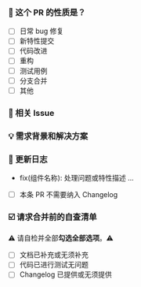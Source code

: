 <!--
首先，感谢你的贡献！😄
请阅读并遵循 [TDesign 贡献指南](https://github.com/Tencent/tdesign/blob/main/docs/contributing.md)，填写以下 pull request 的信息。
PR 在维护者审核通过后会合并，谢谢！
-->

### 🤔 这个 PR 的性质是？

- [ ] 日常 bug 修复
- [ ] 新特性提交
- [ ] 代码改进
- [ ] 重构
- [ ] 测试用例
- [ ] 分支合并
- [ ] 其他

### 🔗 相关 Issue

<!--
1. 描述相关需求的来源，如相关的 issue 讨论链接。
-->

### 💡 需求背景和解决方案

<!--
1. 要解决的具体问题。
2. 列出最终的 API 实现和用法。
3. 涉及UI/交互变动需要有截图或 GIF。
-->

### 📝 更新日志

<!--
从用户角度描述具体变化，以及可能的 breaking change 和其他风险。
-->

- fix(组件名称): 处理问题或特性描述 ...

- [ ] 本条 PR 不需要纳入 Changelog

### ☑️ 请求合并前的自查清单

⚠️ 请自检并全部**勾选全部选项**。⚠️

- [ ] 文档已补充或无须补充
- [ ] 代码已进行测试无问题
- [ ] Changelog 已提供或无须提供
